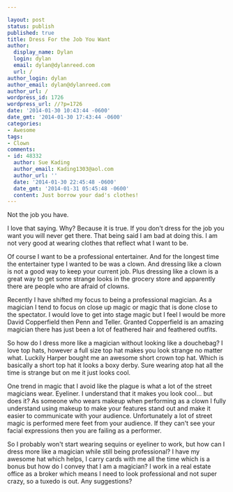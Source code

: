 ```yaml
---

layout: post
status: publish
published: true
title: Dress For the Job You Want
author:
  display_name: Dylan
  login: dylan
  email: dylan@dylanreed.com
  url: /
author_login: dylan
author_email: dylan@dylanreed.com
author_url: /
wordpress_id: 1726
wordpress_url: //?p=1726
date: '2014-01-30 10:43:44 -0600'
date_gmt: '2014-01-30 17:43:44 -0600'
categories:
- Awesome
tags:
- Clown
comments:
- id: 48332
  author: Sue Kading
  author_email: Kading1303@aol.com
  author_url: ''
  date: '2014-01-30 22:45:48 -0600'
  date_gmt: '2014-01-31 05:45:48 -0600'
  content: Just borrow your dad's clothes!
---
```


Not the job you have.

I love that saying. Why? Because it is true. If you don't dress for the job you want you will never get there. That being said I am bad at doing this. I am not very good at wearing clothes that reflect what I want to be.

Of course I want to be a professional entertainer. And for the longest time the entertainer type I wanted to be was a clown. And dressing like a clown is not a good way to keep your current job. Plus dressing like a clown is a great way to get some strange looks in the grocery store and apparently there are people who are afraid of clowns.

Recently I have shifted my focus to being a professional magician. As a magician I tend to focus on close up magic or magic that is done close to the spectator. I would love to get into stage magic but I feel I would be more David Copperfield then Penn and Teller. Granted Copperfield is an amazing magician there has just been a lot of feathered hair and feathered outfits.

So how do I dress more like a magician without looking like a douchebag? I love top hats, however a full size top hat makes you look strange no matter what. Luckily Harper bought me an awesome short crown top hat. Which is basically a short top hat it looks a boxy derby. Sure wearing atop hat all the time is strange but on me it just looks cool.

One trend in magic that I avoid like the plague is what a lot of the street magicians wear. Eyeliner. I understand that it makes you look cool... but does it? As someone who wears makeup when performing as a clown I fully understand using makeup to make your features stand out and make it easier to communicate with your audience. Unfortunately a lot of street magic is performed mere feet from your audience. If they can't see your facial expressions then you are failing as a performer.

So I probably won't start wearing sequins or eyeliner to work, but how can I dress more like a magician while still being professional? I have my awesome hat which helps, I carry cards with me all the time which is a bonus but how do I convey that I am a magician? I work in a real estate office as a broker which means I need to look professional and not super crazy, so a tuxedo is out. Any suggestions?
